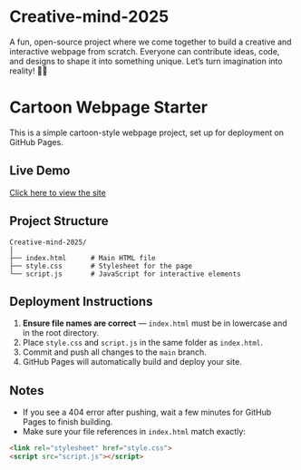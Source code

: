 # Creative-mind-2025
A fun, open-source project where we come together to build a creative and interactive webpage from scratch. Everyone can contribute ideas, code, and designs to shape it into something unique. Let’s turn imagination into reality! 🚀✨


# Cartoon Webpage Starter

This is a simple cartoon-style webpage project, set up for deployment on GitHub Pages.

## Live Demo
[Click here to view the site](https://abhishek62010.github.io/Creative-mind-2025/)

## Project Structure
```
Creative-mind-2025/
│
├── index.html      # Main HTML file
├── style.css       # Stylesheet for the page
└── script.js       # JavaScript for interactive elements
```

## Deployment Instructions
1. **Ensure file names are correct** — `index.html` must be in lowercase and in the root directory.
2. Place `style.css` and `script.js` in the same folder as `index.html`.
3. Commit and push all changes to the `main` branch.
4. GitHub Pages will automatically build and deploy your site.

## Notes
- If you see a 404 error after pushing, wait a few minutes for GitHub Pages to finish building.
- Make sure your file references in `index.html` match exactly:
```html
<link rel="stylesheet" href="style.css">
<script src="script.js"></script>
```
